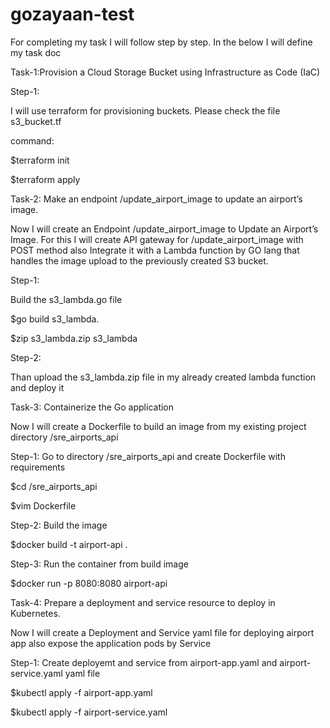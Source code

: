 # gozayaan-test
For completing my task I will follow step by step. In the below I will define my task doc

Task-1:Provision a Cloud Storage Bucket using Infrastructure as Code (IaC)

Step-1:

I will use terraform for provisioning buckets. Please check the file s3_bucket.tf 

command:

$terraform init

$terraform apply

Task-2: Make an endpoint /update_airport_image to update an airport’s image.

Now I will create an Endpoint /update_airport_image to Update an Airport’s Image. For this I will create API gateway for  /update_airport_image with POST method 
also Integrate it with a Lambda function by GO lang that handles the image upload to the previously created S3 bucket.

Step-1:

Build the s3_lambda.go file

$go build s3_lambda.

$zip s3_lambda.zip s3_lambda

Step-2:

Than upload the s3_lambda.zip file in my already created lambda function and deploy it 

Task-3: Containerize the Go application

Now I will  create a Dockerfile to build an image from my existing project directory /sre_airports_api

Step-1: Go to directory /sre_airports_api and create Dockerfile with requirements

$cd /sre_airports_api 

$vim Dockerfile

Step-2: Build the image

$docker build -t airport-api .

Step-3: Run the container from build image 

$docker run -p 8080:8080 airport-api

Task-4: Prepare a deployment and service resource to deploy in Kubernetes.

Now I will create a Deployment and Service yaml file for deploying airport app also expose the application pods by Service

Step-1: Create deployemt and service from airport-app.yaml  and airport-service.yaml yaml file 

$kubectl apply -f airport-app.yaml

$kubectl apply -f airport-service.yaml